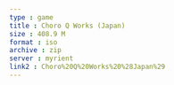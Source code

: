 ```yaml
---
type : game
title : Choro Q Works (Japan)
size : 408.9 M
format : iso
archive : zip
server : myrient
link2 : Choro%20Q%20Works%20%28Japan%29
---
```

